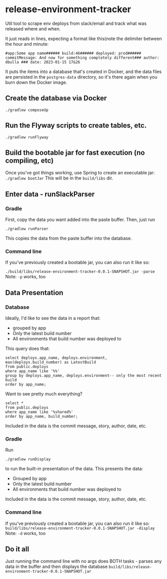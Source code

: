 # release-environment-tracker

Util tool to scrape env deploys from slack/email and track what was released where and when.

It just reads in lines, expecting a format like this(note the delimiter between the hour and minute:

```
#app:Some app name###### build:46###### deployed: prod###### commitMessage: And now for something completely different### author: dbulla ### date: 2023-01-15 17&26
```

It puts the items into a database that's created in Docker, and the data files are persisted in the `postgres-data`
directory,
so it's there again when you burn down the Docker image.

## Create the database via Docker

`./gradlew composeUp`

## Run the Flyway scripts to create tables, etc.

`./gradlew runFlyway`

## Build the bootable jar for fast execution (no compiling, etc)

Once you've got things working, use Spring to create an executable jar:
`./gradlew bootJar`
This will be in the `build/libs` dir.

## Enter data - runSlackParser

### Gradle

First, copy the data you want added into the paste buffer. Then, just run

`./gradlew runParser`

This copies the data from the paste buffer into the database.

### Command line

If you've previously created a bootable jar, you can also run it like so:

`./build/libs/release-environment-tracker-0.0.1-SNAPSHOT.jar -parse`
Note: `-p` works, too

## Data Presentation

### Database

Ideally, I'd like to see the data in a report that:

- grouped by app
- Only the latest build number
- All environments that build number was deployed to

This query does that:

```postgresql
select deploys.app_name, deploys.environment, max(deploys.build_number) as LatestBuild
from public.deploys
where app_name like '%%'
group by deploys.app_name, deploys.environment-- only the most recent build 
order by app_name;
```

Want to see pretty much everything?

```postgresql
select *
from public.deploys
where app_name like '%shared%'
order by app_name, build_number;

```

Included in the data is the commit message, story, author, date, etc.

### Gradle

Run

`./gradlew runDisplay`

to run the built-in presentation of the data. This presents the data:

- Grouped by app
- Only the latest build number
- All environments that build number was deployed to

Included in the data is the commit message, story, author, date, etc.

### Command line

If you've previously created a bootable jar, you can also run it like so:
`build/libs/release-environment-tracker-0.0.1-SNAPSHOT.jar -display`
Note: `-d` works, too

## Do it all

Just running the command line with no args does BOTH tasks - parses any data in the buffer and then displays the
database
`build/libs/release-environment-tracker-0.0.1-SNAPSHOT.jar`


